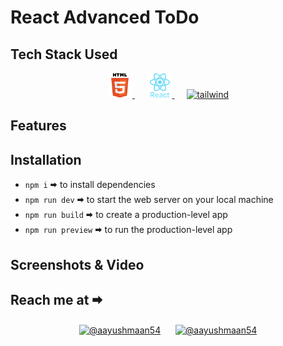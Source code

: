 # React Advanced ToDo

## Tech Stack Used
<p align="center">
  <a href="https://www.w3.org/html/" target="_blank" rel="noreferrer">
    <img src="https://raw.githubusercontent.com/devicons/devicon/master/icons/html5/html5-original-wordmark.svg" alt="html5" width="40" height="40"/>
  </a>
  &nbsp;&nbsp;&nbsp;&nbsp;
  <a href="https://reactjs.org/" target="_blank" rel="noreferrer">
    <img src="https://raw.githubusercontent.com/devicons/devicon/master/icons/react/react-original-wordmark.svg" alt="react" width="40" height="40"/>
  </a>
  &nbsp;&nbsp;&nbsp;&nbsp;
  <a href="https://tailwindcss.com/" target="_blank" rel="noreferrer">
    <img src="https://www.vectorlogo.zone/logos/tailwindcss/tailwindcss-icon.svg" alt="tailwind" width="40" height="40"/>
  </a>
</p>

## Features

## Installation
* ```npm i``` 🠮 to install dependencies
* ```npm run dev``` 🠮 to start the web server on your local machine
* ```npm run build``` 🠮 to create a production-level app
* ```npm run preview``` 🠮 to run the production-level app

## Screenshots & Video

## Reach me at 🠮
<p align="center">
<a href="https://twitter.com/@aayushmaan54" target="blank"><img align="center" src="https://raw.githubusercontent.com/rahuldkjain/github-profile-readme-generator/master/src/images/icons/Social/twitter.svg" alt="@aayushmaan54" height="30" width="40" /></a>
  &nbsp;&nbsp;&nbsp;&nbsp;
<a href="https://linkedin.com/in/aayushmaan54" target="blank"><img align="center" src="https://raw.githubusercontent.com/rahuldkjain/github-profile-readme-generator/master/src/images/icons/Social/linked-in-alt.svg" alt="@aayushmaan54" height="30" width="40" /></a>
</p>
